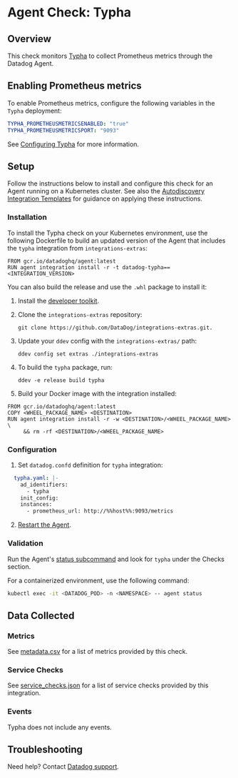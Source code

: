 # Agent Check: Typha

## Overview

This check monitors [Typha][1] to collect Prometheus metrics through the Datadog Agent.

## Enabling Prometheus metrics

To enable Prometheus metrics, configure the following variables in the `Typha` deployment:

```yaml
TYPHA_PROMETHEUSMETRICSENABLED: "true"
TYPHA_PROMETHEUSMETRICSPORT: "9093"
```

See [Configuring Typha][2] for more information.

## Setup

Follow the instructions below to install and configure this check for an Agent running on a Kubernetes cluster. See also the [Autodiscovery Integration Templates][3] for guidance on applying these instructions.

### Installation

To install the Typha check on your Kubernetes environment, use the following Dockerfile to build an updated version of the Agent that includes the `typha` integration from `integrations-extras`:

```
FROM gcr.io/datadoghq/agent:latest
RUN agent integration install -r -t datadog-typha==<INTEGRATION_VERSION>
```

You can also build the release and use the `.whl` package to install it:

1. Install the [developer toolkit][4].
2. Clone the `integrations-extras` repository:

   ```shell
   git clone https://github.com/DataDog/integrations-extras.git.
   ```

3. Update your `ddev` config with the `integrations-extras/` path:

   ```shell
   ddev config set extras ./integrations-extras
   ```

4. To build the `typha` package, run:

   ```shell
   ddev -e release build typha
   ```
5. Build your Docker image with the integration installed:

```
FROM gcr.io/datadoghq/agent:latest
COPY <WHEEL_PACKAGE_NAME> <DESTINATION>
RUN agent integration install -r -w <DESTINATION>/<WHEEL_PACKAGE_NAME> \
     && rm -rf <DESTINATION>/<WHEEL_PACKAGE_NAME>
```

### Configuration

1. Set `datadog.confd` definition for `typha` integration:

```yaml
  typha.yaml: |-
    ad_identifiers:
      - typha
    init_config:
    instances:
      - prometheus_url: http://%%host%%:9093/metrics
```

2. [Restart the Agent][6].

### Validation

Run the Agent's [status subcommand][5] and look for `typha` under the Checks section.

For a containerized environment, use the following command:

```sh
kubectl exec -it <DATADOG_POD> -n <NAMESPACE> -- agent status
```

## Data Collected

### Metrics

See [metadata.csv][7] for a list of metrics provided by this check.

### Service Checks

See [service_checks.json][8] for a list of service checks provided by this integration.

### Events

Typha does not include any events.

## Troubleshooting

Need help? Contact [Datadog support][9].

[1]: https://docs.tigera.io/calico/latest/reference/typha/
[2]: https://docs.tigera.io/calico/latest/reference/typha/configuration#general-configuration
[3]: https://docs.datadoghq.com/agent/kubernetes/integrations/
[4]: https://docs.datadoghq.com/developers/integrations/python
[5]: https://docs.datadoghq.com/agent/guide/agent-commands/#agent-status-and-information
[6]: https://docs.datadoghq.com/agent/guide/agent-commands/#start-stop-and-restart-the-agent
[7]: https://github.com/DataDog/integrations-extras/blob/master/typha/metadata.csv
[8]: https://github.com/DataDog/integrations-extras/blob/master/typha/assets/service_checks.json
[9]: https://docs.datadoghq.com/help/
